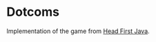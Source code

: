 # Dotcoms
Implementation of the game from [Head First Java](https://www.amazon.com/Head-First-Java-Kathy-Sierra/dp/0596009208).
